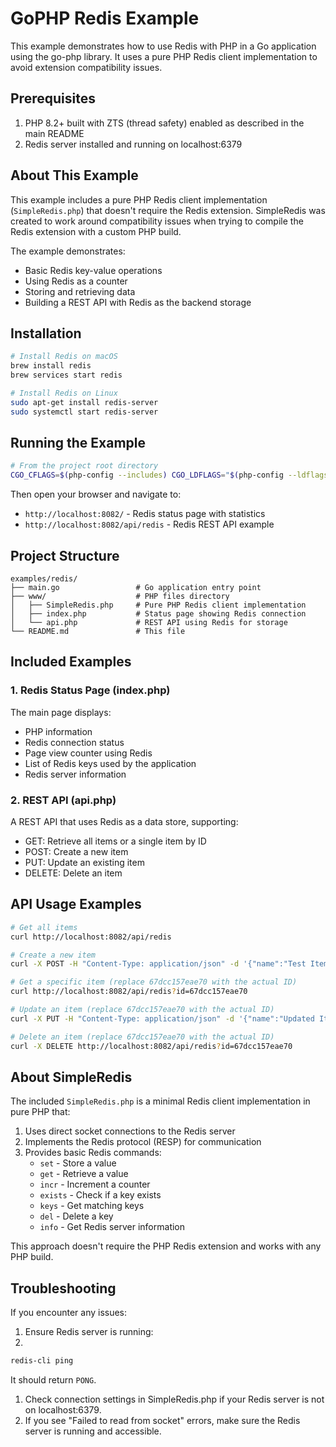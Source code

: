 # GoPHP Redis Example

This example demonstrates how to use Redis with PHP in a Go application using the go-php library. It uses a pure PHP Redis client implementation to avoid extension compatibility issues.

## Prerequisites

1. PHP 8.2+ built with ZTS (thread safety) enabled as described in the main README
2. Redis server installed and running on localhost:6379

## About This Example

This example includes a pure PHP Redis client implementation (`SimpleRedis.php`) that doesn't require the Redis extension. SimpleRedis was created to work around compatibility issues when trying to compile the Redis extension with a custom PHP build.

The example demonstrates:
- Basic Redis key-value operations
- Using Redis as a counter
- Storing and retrieving data
- Building a REST API with Redis as the backend storage

## Installation

```bash
# Install Redis on macOS
brew install redis
brew services start redis

# Install Redis on Linux
sudo apt-get install redis-server
sudo systemctl start redis-server
```

## Running the Example

```bash
# From the project root directory
CGO_CFLAGS=$(php-config --includes) CGO_LDFLAGS="$(php-config --ldflags) $(php-config --libs)" go run -tags=nowatcher ./examples/redis
```

Then open your browser and navigate to:

- `http://localhost:8082/` - Redis status page with statistics
- `http://localhost:8082/api/redis` - Redis REST API example

## Project Structure

```
examples/redis/
├── main.go                 # Go application entry point
├── www/                    # PHP files directory
│   ├── SimpleRedis.php     # Pure PHP Redis client implementation
│   ├── index.php           # Status page showing Redis connection
│   └── api.php             # REST API using Redis for storage
└── README.md               # This file
```

## Included Examples

### 1. Redis Status Page (index.php)

The main page displays:
- PHP information
- Redis connection status
- Page view counter using Redis
- List of Redis keys used by the application
- Redis server information

### 2. REST API (api.php)

A REST API that uses Redis as a data store, supporting:
- GET: Retrieve all items or a single item by ID
- POST: Create a new item
- PUT: Update an existing item
- DELETE: Delete an item

## API Usage Examples

```bash
# Get all items
curl http://localhost:8082/api/redis

# Create a new item
curl -X POST -H "Content-Type: application/json" -d '{"name":"Test Item","value":42}' http://localhost:8082/api/redis

# Get a specific item (replace 67dcc157eae70 with the actual ID)
curl http://localhost:8082/api/redis?id=67dcc157eae70

# Update an item (replace 67dcc157eae70 with the actual ID)
curl -X PUT -H "Content-Type: application/json" -d '{"name":"Updated Item","value":99}' http://localhost:8082/api/redis?id=67dcc157eae70

# Delete an item (replace 67dcc157eae70 with the actual ID)
curl -X DELETE http://localhost:8082/api/redis?id=67dcc157eae70
```

## About SimpleRedis

The included `SimpleRedis.php` is a minimal Redis client implementation in pure PHP that:

1. Uses direct socket connections to the Redis server
2. Implements the Redis protocol (RESP) for communication
3. Provides basic Redis commands:
   - `set` - Store a value
   - `get` - Retrieve a value
   - `incr` - Increment a counter
   - `exists` - Check if a key exists
   - `keys` - Get matching keys
   - `del` - Delete a key
   - `info` - Get Redis server information

This approach doesn't require the PHP Redis extension and works with any PHP build.

## Troubleshooting

If you encounter any issues:

1. Ensure Redis server is running:
2. 
```bash
redis-cli ping
```
It should return `PONG`.

1. Check connection settings in SimpleRedis.php if your Redis server is not on localhost:6379.
2. If you see "Failed to read from socket" errors, make sure the Redis server is running and accessible.
